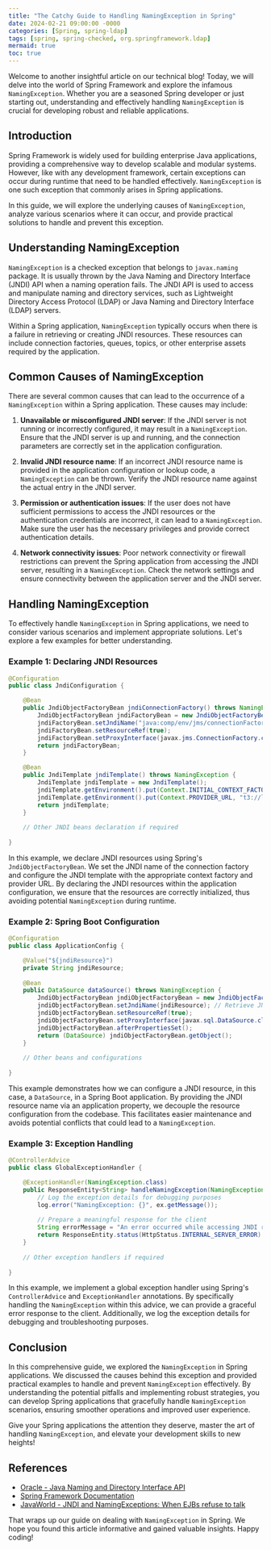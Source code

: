 ```yaml
---
title: "The Catchy Guide to Handling NamingException in Spring"
date: 2024-02-21 09:00:00 -0000
categories: [Spring, spring-ldap]
tags: [spring, spring-checked, org.springframework.ldap]
mermaid: true
toc: true
---
```



Welcome to another insightful article on our technical blog! Today, we will delve into the world of Spring Framework and explore the infamous `NamingException`. Whether you are a seasoned Spring developer or just starting out, understanding and effectively handling `NamingException` is crucial for developing robust and reliable applications.

## Introduction

Spring Framework is widely used for building enterprise Java applications, providing a comprehensive way to develop scalable and modular systems. However, like with any development framework, certain exceptions can occur during runtime that need to be handled effectively. `NamingException` is one such exception that commonly arises in Spring applications.

In this guide, we will explore the underlying causes of `NamingException`, analyze various scenarios where it can occur, and provide practical solutions to handle and prevent this exception.

## Understanding NamingException

`NamingException` is a checked exception that belongs to `javax.naming` package. It is usually thrown by the Java Naming and Directory Interface (JNDI) API when a naming operation fails. The JNDI API is used to access and manipulate naming and directory services, such as Lightweight Directory Access Protocol (LDAP) or Java Naming and Directory Interface (LDAP) servers.

Within a Spring application, `NamingException` typically occurs when there is a failure in retrieving or creating JNDI resources. These resources can include connection factories, queues, topics, or other enterprise assets required by the application.

## Common Causes of NamingException

There are several common causes that can lead to the occurrence of a `NamingException` within a Spring application. These causes may include:

1. **Unavailable or misconfigured JNDI server**: If the JNDI server is not running or incorrectly configured, it may result in a `NamingException`. Ensure that the JNDI server is up and running, and the connection parameters are correctly set in the application configuration.

2. **Invalid JNDI resource name**: If an incorrect JNDI resource name is provided in the application configuration or lookup code, a `NamingException` can be thrown. Verify the JNDI resource name against the actual entry in the JNDI server.

3. **Permission or authentication issues**: If the user does not have sufficient permissions to access the JNDI resources or the authentication credentials are incorrect, it can lead to a `NamingException`. Make sure the user has the necessary privileges and provide correct authentication details.

4. **Network connectivity issues**: Poor network connectivity or firewall restrictions can prevent the Spring application from accessing the JNDI server, resulting in a `NamingException`. Check the network settings and ensure connectivity between the application server and the JNDI server.

## Handling NamingException

To effectively handle `NamingException` in Spring applications, we need to consider various scenarios and implement appropriate solutions. Let's explore a few examples for better understanding.

### Example 1: Declaring JNDI Resources

```java
@Configuration
public class JndiConfiguration {

    @Bean
    public JndiObjectFactoryBean jndiConnectionFactory() throws NamingException {
        JndiObjectFactoryBean jndiFactoryBean = new JndiObjectFactoryBean();
        jndiFactoryBean.setJndiName("java:comp/env/jms/connectionFactory");
        jndiFactoryBean.setResourceRef(true);
        jndiFactoryBean.setProxyInterface(javax.jms.ConnectionFactory.class);
        return jndiFactoryBean;
    }

    @Bean
    public JndiTemplate jndiTemplate() throws NamingException {
        JndiTemplate jndiTemplate = new JndiTemplate();
        jndiTemplate.getEnvironment().put(Context.INITIAL_CONTEXT_FACTORY, "weblogic.jndi.WLInitialContextFactory");
        jndiTemplate.getEnvironment().put(Context.PROVIDER_URL, "t3://localhost:7003");
        return jndiTemplate;
    }
    
    // Other JNDI beans declaration if required
    
}
```

In this example, we declare JNDI resources using Spring's `JndiObjectFactoryBean`. We set the JNDI name of the connection factory and configure the JNDI template with the appropriate context factory and provider URL. By declaring the JNDI resources within the application configuration, we ensure that the resources are correctly initialized, thus avoiding potential `NamingException` during runtime.

### Example 2: Spring Boot Configuration

```java
@Configuration
public class ApplicationConfig {

    @Value("${jndiResource}")
    private String jndiResource;
    
    @Bean
    public DataSource dataSource() throws NamingException {
        JndiObjectFactoryBean jndiObjectFactoryBean = new JndiObjectFactoryBean();
        jndiObjectFactoryBean.setJndiName(jndiResource); // Retrieve JNDI resource name from application properties
        jndiObjectFactoryBean.setResourceRef(true);
        jndiObjectFactoryBean.setProxyInterface(javax.sql.DataSource.class);
        jndiObjectFactoryBean.afterPropertiesSet();
        return (DataSource) jndiObjectFactoryBean.getObject();
    }
    
    // Other beans and configurations
    
}
```

This example demonstrates how we can configure a JNDI resource, in this case, a `DataSource`, in a Spring Boot application. By providing the JNDI resource name via an application property, we decouple the resource configuration from the codebase. This facilitates easier maintenance and avoids potential conflicts that could lead to a `NamingException`.

### Example 3: Exception Handling

```java
@ControllerAdvice
public class GlobalExceptionHandler {

    @ExceptionHandler(NamingException.class)
    public ResponseEntity<String> handleNamingException(NamingException ex) {
        // Log the exception details for debugging purposes
        log.error("NamingException: {}", ex.getMessage());
        
        // Prepare a meaningful response for the client
        String errorMessage = "An error occurred while accessing JNDI resources. Please try again later.";
        return ResponseEntity.status(HttpStatus.INTERNAL_SERVER_ERROR).body(errorMessage);
    }
    
    // Other exception handlers if required
    
}
```

In this example, we implement a global exception handler using Spring's `ControllerAdvice` and `ExceptionHandler` annotations. By specifically handling the `NamingException` within this advice, we can provide a graceful error response to the client. Additionally, we log the exception details for debugging and troubleshooting purposes.

## Conclusion

In this comprehensive guide, we explored the `NamingException` in Spring applications. We discussed the causes behind this exception and provided practical examples to handle and prevent `NamingException` effectively. By understanding the potential pitfalls and implementing robust strategies, you can develop Spring applications that gracefully handle `NamingException` scenarios, ensuring smoother operations and improved user experience.

Give your Spring applications the attention they deserve, master the art of handling `NamingException`, and elevate your development skills to new heights!

## References

- [Oracle - Java Naming and Directory Interface API](https://docs.oracle.com/javase/jndi/)
- [Spring Framework Documentation](https://docs.spring.io/spring/docs/current/spring-framework-reference/)
- [JavaWorld - JNDI and NamingExceptions: When EJBs refuse to talk](https://www.javaworld.com/article/2073942/jndi-and-namingexceptionswhen-ejbs-refuse-to-talk.html)

That wraps up our guide on dealing with `NamingException` in Spring. We hope you found this article informative and gained valuable insights. Happy coding!

